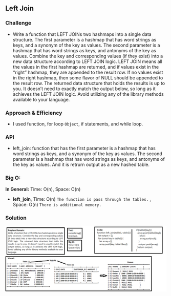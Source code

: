 ## Left Join

### Challenge
- Write a function that LEFT JOINs two hashmaps into a single data structure. The first parameter is a hashmap that has word strings as keys, and a synonym of the key as values. The second parameter is a hashmap that has word strings as keys, and antonyms of the key as values. Combine the key and corresponding values (if they exist) into a new data structure according to LEFT JOIN logic. LEFT JOIN means all the values in the first hashmap are returned, and if values exist in the “right” hashmap, they are appended to the result row. If no values exist in the right hashmap, then some flavor of NULL should be appended to the result row. The returned data structure that holds the results is up to you. It doesn’t need to exactly match the output below, so long as it achieves the LEFT JOIN logic. Avoid utilizing any of the library methods available to your language.

### Approach & Efficiency
- I used function, for loop `Object`, if statements, and while loop.

### API  
- left_join: function that has the first parameter is a hashmap that has word strings as keys, and a synonym of the key as values. The second parameter is a hashmap that has word strings as keys, and antonyms of the key as values. And it  is retrurn output as a new hashed table.

### Big O:
**In General:**
Time: O(n), Space: O(n)

- **left_join**, Time: O(n) `The function is pass through the tables.` , Space: O(n) `There is additional memory.`

### Solution
![Left Join](../../assets/challenge33.png)